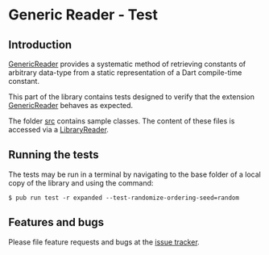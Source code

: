 # Generic Reader - Test

## Introduction

[GenericReader] provides a systematic method of retrieving constants of arbitrary data-type
from a static representation
of a Dart compile-time constant.

This part of the library contains tests designed to verify
that the extension [GenericReader] behaves as expected.

The folder [src](src) contains sample classes.
The content of these files is accessed via a [LibraryReader].


## Running the tests

The tests may be run in a terminal by navigating to the base folder of a local copy of the library and using the command:
```Shell
$ pub run test -r expanded --test-randomize-ordering-seed=random
```

## Features and bugs
Please file feature requests and bugs at the [issue tracker].

[issue tracker]: https://github.com/simphotonics/generic_reader/issues
[analyzer]: https://pub.dev/packages/analyzer
[GenericReader]: https://pub.dev/documentation/generic_reader/latest/generic_reader/GenericReader.html
[generic_reader]: https://pub.dev/packages/generic_reader
[LibraryReader]: https://pub.dev/documentation/source_gen/latest/source_gen/LibraryReader-class.html
